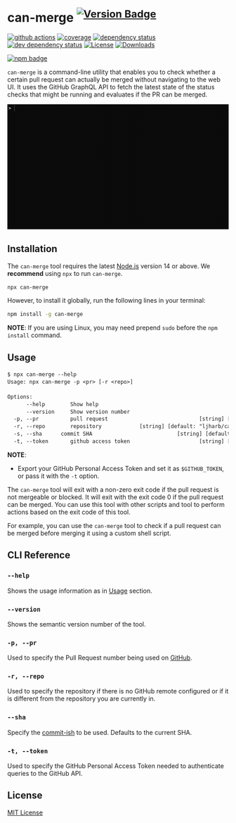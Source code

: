 # can-merge <sup>[![Version Badge][npm-version-svg]][package-url]</sup>

[![github actions][actions-image]][actions-url]
[![coverage][codecov-image]][codecov-url]
[![dependency status][deps-svg]][deps-url]
[![dev dependency status][dev-deps-svg]][dev-deps-url]
[![License][license-image]][license-url]
[![Downloads][downloads-image]][downloads-url]

[![npm badge][npm-badge-png]][package-url]

`can-merge` is a command-line utility that enables you to check whether a certain pull request can actually be merged without navigating to the web UI. It uses the GitHub GraphQL API to fetch the latest state of the status checks that might be running and evaluates if the PR can be merged.

<!--It also has a watch mode that will continuously check for changes in the status checks and evaluate the state once all status checks have completed. This enables developers to run the tool and execute custom scripts when the PR is ready to land.-->

![animation showing usage](./.github/can-merge.gif)

## Installation

The `can-merge` tool requires the latest [Node.js](https://nodejs.org/) version 14 or above. We **recommend** using `npx` to run `can-merge`.

```sh
npx can-merge
```

However, to install it globally, run the following lines in your terminal:

```bash
npm install -g can-merge
```

**NOTE**: If you are using Linux, you may need prepend `sudo` before the `npm install` command.

## Usage

```txt
$ npx can-merge --help
Usage: npx can-merge -p <pr> [-r <repo>]

Options:
      --help        Show help                                          [boolean]
      --version     Show version number                                [boolean]
  -p, --pr          pull request                             [string] [required]
  -r, --repo        repository            [string] [default: "ljharb/can-merge"]
  -s, --sha      commit SHA                           [string] [default: "HEAD"]
  -t, --token       github access token                      [string] [required]
```

**NOTE**:
- Export your GitHub Personal Access Token and set it as `$GITHUB_TOKEN`, or pass it with the `-t` option.

The `can-merge` tool will exit with a non-zero exit code if the pull request is not mergeable or blocked. It will exit with the exit code 0 if the pull request can be merged. You can use this tool with other scripts and tool to perform actions based on the exit code of this tool.

For example, you can use the `can-merge` tool to check if a pull request can be merged before merging it using a custom shell script.

## CLI Reference

### `--help`

Shows the usage information as in [Usage](#usage) section.

### `--version`

Shows the semantic version number of the tool.

### `-p, --pr`

Used to specify the Pull Request number being used on [GitHub](https://github.com).

### `-r, --repo`

Used to specify the repository if there is no GitHub remote configured or if it is different from the repository you are currently in.

### `--sha`

Specify the [commit-ish](https://git-scm.com/docs/gitglossary#Documentation/gitglossary.txt-aiddefcommit-ishacommit-ishalsocommittish) to be used. Defaults to the current SHA.

<!--
### `--retryDelay`

 Used to specify the delay before polling the GitHub API for checking if the state of status checks have changed. To be used along with the `-w, --watch` option.
-->

### `-t, --token`

Used to specify the GitHub Personal Access Token needed to authenticate queries to the GitHub API.

<!--
### `-w, --watch`

Used to specify if the tool should keep polling for changes in the status checks untill all of them have completed.
-->

## License

[MIT License](./LICENSE)

[package-url]: https://npmjs.org/package/can-merge
[npm-version-svg]: https://versionbadg.es/ljharb/can-merge.svg
[deps-svg]: https://david-dm.org/ljharb/can-merge.svg
[deps-url]: https://david-dm.org/ljharb/can-merge
[dev-deps-svg]: https://david-dm.org/ljharb/can-merge/dev-status.svg
[dev-deps-url]: https://david-dm.org/ljharb/can-merge#info=devDependencies
[npm-badge-png]: https://nodei.co/npm/can-merge.png?downloads=true&stars=true
[license-image]: https://img.shields.io/npm/l/can-merge.svg
[license-url]: LICENSE
[downloads-image]: https://img.shields.io/npm/dm/can-merge.svg
[downloads-url]: https://npm-stat.com/charts.html?package=can-merge
[codecov-image]: https://codecov.io/gh/ljharb/can-merge/branch/main/graphs/badge.svg
[codecov-url]: https://app.codecov.io/gh/ljharb/can-merge/
[actions-image]: https://img.shields.io/endpoint?url=https://github-actions-badge-u3jn4tfpocch.runkit.sh/ljharb/can-merge
[actions-url]: https://github.com/ljharb/can-merge/actions
